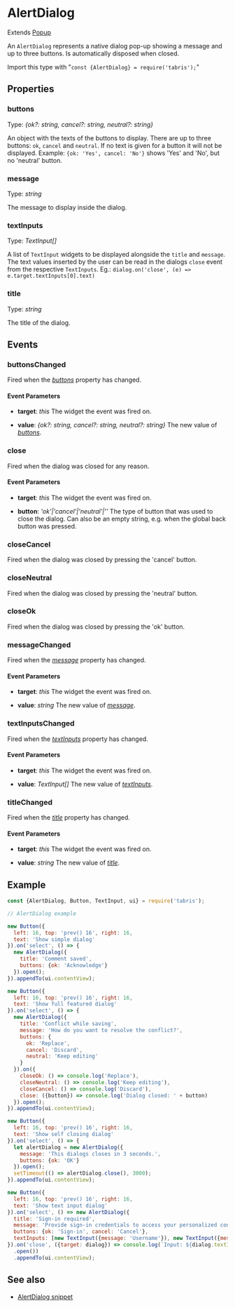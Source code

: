 ---
---
# AlertDialog

Extends [Popup](Popup.md)

An `AlertDialog` represents a native dialog pop-up showing a message and up to three buttons.  Is automatically disposed when closed.

Import this type with "`const {AlertDialog} = require('tabris');`"

## Properties

### buttons


Type: *{ok?: string, cancel?: string, neutral?: string}*

An object with the texts of the buttons to display. There are up to three buttons: `ok`, `cancel` and `neutral`. If no text is given for a button it will not be displayed. Example: `{ok: 'Yes', cancel: 'No'}` shows 'Yes' and 'No', but no 'neutral' button.

### message


Type: *string*

The message to display inside the dialog.

### textInputs


Type: *TextInput[]*

A list of `TextInput` widgets to be displayed alongside the `title` and `message`. The text values inserted by the user can be read in the dialogs `close` event from the respective `TextInputs`. Eg.: `dialog.on('close', (e) => e.target.textInputs[0].text)`

### title


Type: *string*

The title of the dialog.


## Events

### buttonsChanged

Fired when the [*buttons*](#buttons) property has changed.

#### Event Parameters 
- **target**: *this*
    The widget the event was fired on.

- **value**: *{ok?: string, cancel?: string, neutral?: string}*
    The new value of [*buttons*](#buttons).


### close

Fired when the dialog was closed for any reason.

#### Event Parameters 
- **target**: *this*
    The widget the event was fired on.

- **button**: *'ok'\|'cancel'\|'neutral'\|''*
    The type of button that was used to close the dialog. Can also be an empty string, e.g. when the global back button was pressed.


### closeCancel

Fired when the dialog was closed by pressing the 'cancel' button.
### closeNeutral

Fired when the dialog was closed by pressing the 'neutral' button.
### closeOk

Fired when the dialog was closed by pressing the 'ok' button.
### messageChanged

Fired when the [*message*](#message) property has changed.

#### Event Parameters 
- **target**: *this*
    The widget the event was fired on.

- **value**: *string*
    The new value of [*message*](#message).


### textInputsChanged

Fired when the [*textInputs*](#textInputs) property has changed.

#### Event Parameters 
- **target**: *this*
    The widget the event was fired on.

- **value**: *TextInput[]*
    The new value of [*textInputs*](#textInputs).


### titleChanged

Fired when the [*title*](#title) property has changed.

#### Event Parameters 
- **target**: *this*
    The widget the event was fired on.

- **value**: *string*
    The new value of [*title*](#title).





## Example
```js
const {AlertDialog, Button, TextInput, ui} = require('tabris');

// AlertDialog example

new Button({
  left: 16, top: 'prev() 16', right: 16,
  text: 'Show simple dialog'
}).on('select', () => {
  new AlertDialog({
    title: 'Comment saved',
    buttons: {ok: 'Acknowledge'}
  }).open();
}).appendTo(ui.contentView);

new Button({
  left: 16, top: 'prev() 16', right: 16,
  text: 'Show full featured dialog'
}).on('select', () => {
  new AlertDialog({
    title: 'Conflict while saving',
    message: 'How do you want to resolve the conflict?',
    buttons: {
      ok: 'Replace',
      cancel: 'Discard',
      neutral: 'Keep editing'
    }
  }).on({
    closeOk: () => console.log('Replace'),
    closeNeutral: () => console.log('Keep editing'),
    closeCancel: () => console.log('Discard'),
    close: ({button}) => console.log('Dialog closed: ' + button)
  }).open();
}).appendTo(ui.contentView);

new Button({
  left: 16, top: 'prev() 16', right: 16,
  text: 'Show self closing dialog'
}).on('select', () => {
  let alertDialog = new AlertDialog({
    message: 'This dialogs closes in 3 seconds.',
    buttons: {ok: 'OK'}
  }).open();
  setTimeout(() => alertDialog.close(), 3000);
}).appendTo(ui.contentView);

new Button({
  left: 16, top: 'prev() 16', right: 16,
  text: 'Show text input dialog'
}).on('select', () => new AlertDialog({
  title: 'Sign-in required',
  message: 'Provide sign-in credentials to access your personalized content.',
  buttons: {ok: 'Sign-in', cancel: 'Cancel'},
  textInputs: [new TextInput({message: 'Username'}), new TextInput({message: 'Password', type: 'password'})]
}).on('close', ({target: dialog}) => console.log(`Input: ${dialog.textInputs[0].text} / ${dialog.textInputs[1].text}`))
  .open())
  .appendTo(ui.contentView);
```
## See also

- [AlertDialog snippet](https://github.com/eclipsesource/tabris-js/tree/v2.8.0/snippets/alertdialog.js)
